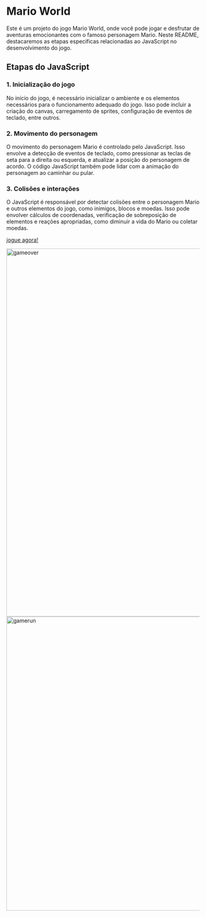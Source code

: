 # Mario World

Este é um projeto do jogo Mario World, onde você pode jogar e desfrutar de aventuras emocionantes com o famoso personagem Mario. Neste README, destacaremos as etapas específicas relacionadas ao JavaScript no desenvolvimento do jogo.

## Etapas do JavaScript

### 1. Inicialização do jogo

No início do jogo, é necessário inicializar o ambiente e os elementos necessários para o funcionamento adequado do jogo. Isso pode incluir a criação do canvas, carregamento de sprites, configuração de eventos de teclado, entre outros.

### 2. Movimento do personagem

O movimento do personagem Mario é controlado pelo JavaScript. Isso envolve a detecção de eventos de teclado, como pressionar as teclas de seta para a direita ou esquerda, e atualizar a posição do personagem de acordo. O código JavaScript também pode lidar com a animação do personagem ao caminhar ou pular.

### 3. Colisões e interações

O JavaScript é responsável por detectar colisões entre o personagem Mario e outros elementos do jogo, como inimigos, blocos e moedas. Isso pode envolver cálculos de coordenadas, verificação de sobreposição de elementos e reações apropriadas, como diminuir a vida do Mario ou coletar moedas.

<a href="https://mario-world-phi.vercel.app/">jogue agora!</a>


<img width="960" alt="gameover" src="https://github.com/Guilhermefonseca2021/mario-world/assets/92196697/a360c2ff-6dbb-4fe4-8dc6-6cfacaf6664a">

<img width="767" alt="gamerun" src="https://github.com/Guilhermefonseca2021/mario-world/assets/92196697/e6c7bf63-3f17-4fdb-8c9e-c6d5651b4cbd">

